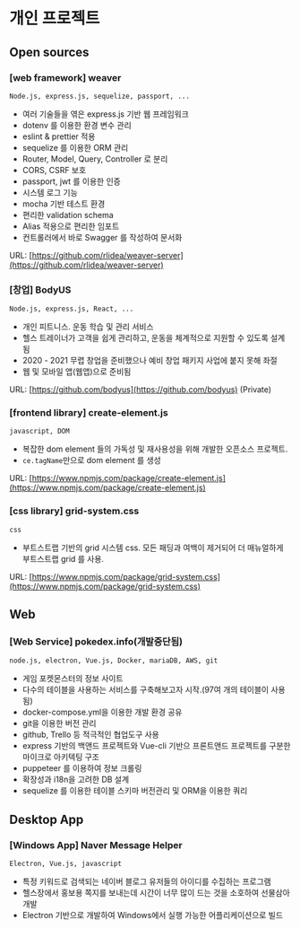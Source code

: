 # 개인 프로젝트

## Open sources
### [web framework] weaver
    Node.js, express.js, sequelize, passport, ...
- 여러 기술들을 엮은 express.js 기반 웹 프레임워크
- dotenv 를 이용한 환경 변수 관리
- eslint & prettier 적용
- sequelize 를 이용한 ORM 관리
- Router, Model, Query, Controller 로 분리
- CORS, CSRF 보호
- passport, jwt 를 이용한 인증
- 시스템 로그 기능
- mocha 기반 테스트 환경
- 편리한 validation schema
- Alias 적용으로 편리한 임포트
- 컨트롤러에서 바로 Swagger 를 작성하여 문서화

URL: [https://github.com/rlidea/weaver-server](https://github.com/rlidea/weaver-server)

### [창업] BodyUS
    Node.js, express.js, React, ...
- 개인 피트니스. 운동 학습 및 관리 서비스
- 헬스 트레이너가 고객을 쉽게 관리하고, 운동을 체계적으로 지원할 수 있도록 설계됨
- 2020 - 2021 무렵 창업을 준비했으나 예비 창업 패키지 사업에 붙지 못해 좌절
- 웹 및 모바일 앱(웹앱)으로 준비됨

URL: [https://github.com/bodyus](https://github.com/bodyus) (Private)

### [frontend library] create-element.js
    javascript, DOM

- 복잡한 dom element 들의 가독성 및 재사용성을 위해 개발한 오픈소스 프로젝트.
- `ce.tagName`만으로 dom element 를 생성

URL: [https://www.npmjs.com/package/create-element.js](https://www.npmjs.com/package/create-element.js)

### [css library] grid-system.css
    css

- 부트스트랩 기반의 grid 시스템 css. 모든 패딩과 여백이 제거되어 더 매뉴얼하게 부트스트랩 grid 를 사용.

URL: [https://www.npmjs.com/package/grid-system.css](https://www.npmjs.com/package/grid-system.css)

## Web
### [Web Service] pokedex.info(개발중단됨)
    node.js, electron, Vue.js, Docker, mariaDB, AWS, git

- 게임 포켓몬스터의 정보 사이트
- 다수의 테이블을 사용하는 서비스를 구축해보고자 시작.(97여 개의 테이블이 사용됨)
- docker-compose.yml을 이용한 개발 환경 공유
- git을 이용한 버전 관리
- github, Trello 등 적극적인 협업도구 사용
- express 기반의 백앤드 프로젝트와 Vue-cli 기반으 프론트앤드 프로젝트를 구분한 마이크로 아키텍팅 구조
- puppeteer 를 이용하여 정보 크롤링
- 확장성과 i18n을 고려한 DB 설계
- sequelize 를 이용한 테이블 스키마 버전관리 및 ORM을 이용한 쿼리

## Desktop App
### [Windows App] Naver Message Helper
    Electron, Vue.js, javascript

- 특정 키워드로 검색되는 네이버 블로그 유저들의 아이디를 수집하는 프로그램
- 헬스장에서 홍보용 쪽지를 보내는데 시간이 너무 많이 드는 것을 소호하여 선물삼아 개발
- Electron 기반으로 개발하여 Windows에서 실행 가능한 어플리케이션으로 빌드
